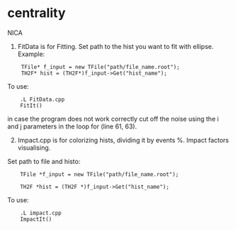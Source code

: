 # centrality
NICA

1. FitData is for Fitting. Set path to the hist you want to fit with ellipse.
Example:
        
        TFile* f_input = new TFile("path/file_name.root");
        TH2F* hist = (TH2F*)f_input->Get("hist_name");
To use: 

        .L FitData.cpp
        FitIt()

in case the program does not work correctly cut off the noise using the i and j parameters in the loop for (line 61, 63).

2. Impact.cpp is for colorizing hists, dividing it by events %. Impact factors visualising.

Set path to file and histo:

        TFile *f_input = new TFile("path/file_name.root");
	
		TH2F *hist = (TH2F *)f_input->Get("hist_name");
	
To use:

        .L impact.cpp
        ImpactIt()
 
